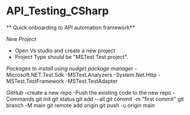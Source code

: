 # API_Testing_CSharp

** Quick onboarding to API automation framework**

*New Project*
- Open Vs studio and create a new project
- Project Type should be "MSTest Test project".

*Packages to install using nudget package manager*
-Microsoft.NET.Test.Sdk
-MSTest.Analyzers
-System.Net.Http
-MSTest.TestFramework
-MSTest.TestAdapter


*GitHub*
-create a new repo
-Push the existing code to the new repo
-Commands
 git init
 git status
 git add --all
 git commit -m "first commit"
 git branch -M main
 git remote add origin <RepoURL>
 git push -u origin main
 
